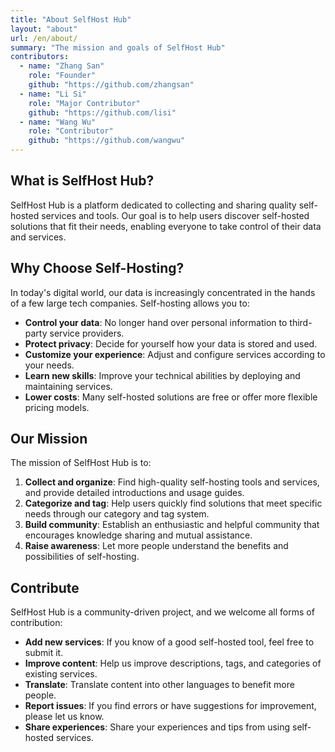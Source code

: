 ```yaml
---
title: "About SelfHost Hub"
layout: "about"
url: /en/about/
summary: "The mission and goals of SelfHost Hub"
contributors:
  - name: "Zhang San"
    role: "Founder"
    github: "https://github.com/zhangsan"
  - name: "Li Si"
    role: "Major Contributor"
    github: "https://github.com/lisi"
  - name: "Wang Wu"
    role: "Contributor"
    github: "https://github.com/wangwu"
---
```


## What is SelfHost Hub?

SelfHost Hub is a platform dedicated to collecting and sharing quality self-hosted services and tools. Our goal is to help users discover self-hosted solutions that fit their needs, enabling everyone to take control of their data and services.

## Why Choose Self-Hosting?

In today's digital world, our data is increasingly concentrated in the hands of a few large tech companies. Self-hosting allows you to:

- **Control your data**: No longer hand over personal information to third-party service providers.
- **Protect privacy**: Decide for yourself how your data is stored and used.
- **Customize your experience**: Adjust and configure services according to your needs.
- **Learn new skills**: Improve your technical abilities by deploying and maintaining services.
- **Lower costs**: Many self-hosted solutions are free or offer more flexible pricing models.

## Our Mission

The mission of SelfHost Hub is to:

1. **Collect and organize**: Find high-quality self-hosting tools and services, and provide detailed introductions and usage guides.
2. **Categorize and tag**: Help users quickly find solutions that meet specific needs through our category and tag system.
3. **Build community**: Establish an enthusiastic and helpful community that encourages knowledge sharing and mutual assistance.
4. **Raise awareness**: Let more people understand the benefits and possibilities of self-hosting.

## Contribute

SelfHost Hub is a community-driven project, and we welcome all forms of contribution:

- **Add new services**: If you know of a good self-hosted tool, feel free to submit it.
- **Improve content**: Help us improve descriptions, tags, and categories of existing services.
- **Translate**: Translate content into other languages to benefit more people.
- **Report issues**: If you find errors or have suggestions for improvement, please let us know.
- **Share experiences**: Share your experiences and tips from using self-hosted services. 
